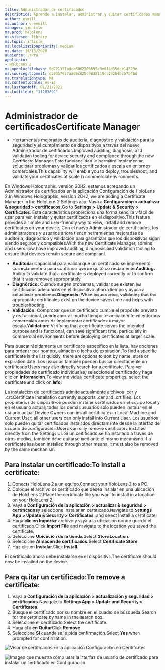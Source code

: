 ```yaml
---
title: Administrador de certificados
description: Aprende a instalar, administrar y quitar certificados manualmente en dispositivos holoLens 2 de realidad mixta.
author: evmill
ms.author: v-evmill
manager: yannisle
ms.prod: hololens
ms.sitesec: library
ms.topic: article
ms.localizationpriority: medium
ms.date: 10/13/2020
audience: ITPro
appliesto:
- HoloLens 2
ms.openlocfilehash: 9d221321adcb8062206695e3e610d35dee14523e
ms.sourcegitcommit: d20057957aa05c025c9838119cc29264bc57b4bd
ms.translationtype: MT
ms.contentlocale: es-ES
ms.lasthandoff: 01/21/2021
ms.locfileid: "11283691"
---
```

# <span data-ttu-id="de7d7-103">Administrador de certificados</span><span class="sxs-lookup"><span data-stu-id="de7d7-103">Certificate Manager</span></span>

- <span data-ttu-id="de7d7-104">Herramientas mejoradas de auditoría, diagnóstico y validación para la seguridad y el cumplimiento de dispositivos a través del nuevo Administrador de certificados.</span><span class="sxs-lookup"><span data-stu-id="de7d7-104">Improved auditing, diagnosis, and validation tooling for device security and compliance through the new Certificate Manager.</span></span> <span data-ttu-id="de7d7-105">Esta funcionalidad le permitirá implementar, solucionar problemas y validar los certificados a escala en entornos comerciales.</span><span class="sxs-lookup"><span data-stu-id="de7d7-105">This capability will enable you to deploy, troubleshoot, and validate your certificates at scale in commercial environments.</span></span>

<span data-ttu-id="de7d7-106">En Windows Holographic, versión 20H2, estamos agregando un Administrador de certificados en la aplicación Configuración de HoloLens 2.</span><span class="sxs-lookup"><span data-stu-id="de7d7-106">In Windows Holographic, version 20H2, we are adding a Certificate Manager in the HoloLens 2 Settings app.</span></span> <span data-ttu-id="de7d7-107">Vaya a **Configuración > actualizar & seguridad > certificados.**</span><span class="sxs-lookup"><span data-stu-id="de7d7-107">Go to **Settings > Update & Security > Certificates**.</span></span> <span data-ttu-id="de7d7-108">Esta característica proporciona una forma sencilla y fácil de usar para ver, instalar y quitar certificados en el dispositivo.</span><span class="sxs-lookup"><span data-stu-id="de7d7-108">This feature provides a simple and user-friendly way to view, install and remove certificates on your device.</span></span> <span data-ttu-id="de7d7-109">Con el nuevo Administrador de certificados, los administradores y usuarios ahora tienen herramientas mejoradas de auditoría, diagnóstico y validación para garantizar que los dispositivos sigan siendo seguros y compatibles.</span><span class="sxs-lookup"><span data-stu-id="de7d7-109">With the new Certificate Manager, admins and users now have improved auditing, diagnosis and validation tooling to ensure that devices remain secure and compliant.</span></span> 

-   <span data-ttu-id="de7d7-110">**Auditoría:** Capacidad para validar que un certificado se implementó correctamente o para confirmar que se quitó correctamente.</span><span class="sxs-lookup"><span data-stu-id="de7d7-110">**Auditing:** Ability to validate that a certificate is deployed correctly or to confirm that it was removed appropriately.</span></span> 
-   <span data-ttu-id="de7d7-111">**Diagnóstico:** Cuando surgen problemas, validar que existen los certificados adecuados en el dispositivo ahorra tiempo y ayuda a solucionar problemas.</span><span class="sxs-lookup"><span data-stu-id="de7d7-111">**Diagnosis:** When issues arise, validating that the appropriate certificates exist on the device saves time and helps with troubleshooting.</span></span> 
-   <span data-ttu-id="de7d7-112">**Validación:** Comprobar que un certificado cumple el propósito previsto y es funcional, puede ahorrar mucho tiempo, especialmente en entornos comerciales antes de implementar certificados a mayor escala.</span><span class="sxs-lookup"><span data-stu-id="de7d7-112">**Validation:** Verifying that a certificate serves the intended purpose and is functional, can save significant time, particularly in commercial environments before deploying certificates at larger scale.</span></span>

<span data-ttu-id="de7d7-113">Para buscar rápidamente un certificado específico en la lista, hay opciones para ordenar por nombre, almacén o fecha de expiración.</span><span class="sxs-lookup"><span data-stu-id="de7d7-113">To find a specific certificate in the list quickly, there are options to sort by name, store or expiration date.</span></span> <span data-ttu-id="de7d7-114">Los usuarios también pueden buscar directamente un certificado.</span><span class="sxs-lookup"><span data-stu-id="de7d7-114">Users may also directly search for a certificate.</span></span> <span data-ttu-id="de7d7-115">Para ver propiedades de certificado individuales, seleccione el certificado y haga clic en **Información.**</span><span class="sxs-lookup"><span data-stu-id="de7d7-115">To view individual certificate properties, select the certificate and click on **Info**.</span></span> 

<span data-ttu-id="de7d7-116">La instalación de certificados admite actualmente archivos .cer y .crt.</span><span class="sxs-lookup"><span data-stu-id="de7d7-116">Certificate installation currently supports .cer and .crt files.</span></span> <span data-ttu-id="de7d7-117">Los propietarios de dispositivos pueden instalar certificados en el equipo local y en el usuario actual;  todos los demás usuarios solo pueden instalar en el usuario actual.</span><span class="sxs-lookup"><span data-stu-id="de7d7-117">Device Owners can install certificates in Local Machine and Current User;  all other users can only install into Current User.</span></span> <span data-ttu-id="de7d7-118">Los usuarios solo pueden quitar certificados instalados directamente desde la interfaz de usuario de configuración.</span><span class="sxs-lookup"><span data-stu-id="de7d7-118">Users can only remove certificates installed directly from the Settings UI.</span></span> <span data-ttu-id="de7d7-119">Si un certificado se ha instalado a través de otros medios, también debe quitarse mediante el mismo mecanismo.</span><span class="sxs-lookup"><span data-stu-id="de7d7-119">If a certificate has been installed through other means, it must also be removed by the same mechanism.</span></span>

## <span data-ttu-id="de7d7-120">Para instalar un certificado:</span><span class="sxs-lookup"><span data-stu-id="de7d7-120">To install a certificate:</span></span> 

1.  <span data-ttu-id="de7d7-121">Conecta HoloLens 2 a un equipo.</span><span class="sxs-lookup"><span data-stu-id="de7d7-121">Connect your HoloLens 2 to a PC.</span></span>
1.  <span data-ttu-id="de7d7-122">Coloque el archivo de certificado que desea instalar en una ubicación de HoloLens 2.</span><span class="sxs-lookup"><span data-stu-id="de7d7-122">Place the certificate file you want to install in a location on your HoloLens 2.</span></span>
1.  <span data-ttu-id="de7d7-123">Vaya a **Configuración de la aplicación > actualizar & seguridad > certificados**y seleccione Instalar un certificado.</span><span class="sxs-lookup"><span data-stu-id="de7d7-123">Navigate to **Settings App > Update & Security > Certificates**, and select Install a certificate.</span></span>
1.  <span data-ttu-id="de7d7-124">Haga **clic en Importar** archivo y vaya a la ubicación donde guardó el certificado.</span><span class="sxs-lookup"><span data-stu-id="de7d7-124">Click **Import File** and navigate to the location you saved the certificate.</span></span>
1.  <span data-ttu-id="de7d7-125">Seleccione **Ubicación de la tienda.**</span><span class="sxs-lookup"><span data-stu-id="de7d7-125">Select **Store Location**.</span></span>
1.  <span data-ttu-id="de7d7-126">Seleccione **Almacén de certificados.**</span><span class="sxs-lookup"><span data-stu-id="de7d7-126">Select **Certificate Store**.</span></span>
1.  <span data-ttu-id="de7d7-127">Haz clic en **Instalar**.</span><span class="sxs-lookup"><span data-stu-id="de7d7-127">Click **Install**.</span></span>

<span data-ttu-id="de7d7-128">El certificado ahora debe instalarse en el dispositivo.</span><span class="sxs-lookup"><span data-stu-id="de7d7-128">The certificate should now be installed on the device.</span></span>

## <span data-ttu-id="de7d7-129">Para quitar un certificado:</span><span class="sxs-lookup"><span data-stu-id="de7d7-129">To remove a certificate:</span></span> 
1. <span data-ttu-id="de7d7-130">Vaya a **Configuración de la aplicación > actualización y seguridad > certificados.**</span><span class="sxs-lookup"><span data-stu-id="de7d7-130">Navigate to **Settings App > Update and Security > Certificates**.</span></span>
1. <span data-ttu-id="de7d7-131">Busque el certificado por su nombre en el cuadro de búsqueda.</span><span class="sxs-lookup"><span data-stu-id="de7d7-131">Search for the certificate by name in the search box.</span></span>
1. <span data-ttu-id="de7d7-132">Seleccione el certificado.</span><span class="sxs-lookup"><span data-stu-id="de7d7-132">Select the certificate.</span></span>
1. <span data-ttu-id="de7d7-133">Haga clic **en Quitar**</span><span class="sxs-lookup"><span data-stu-id="de7d7-133">Click **Remove**</span></span>
1. <span data-ttu-id="de7d7-134">Seleccione **Sí** cuando se le pida confirmación.</span><span class="sxs-lookup"><span data-stu-id="de7d7-134">Select **Yes** when prompted for confirmation.</span></span>


![Visor de certificados en la aplicación Configuración en Ceritifcates](images/certificate-viewer-device.jpg)

![Imagen que muestra cómo usar la interfaz de usuario de certificado para instalar un certificado en Configuración.](images/certificate-device-install.jpg)
